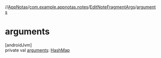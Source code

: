 //[AppNotas](../../../index.md)/[com.example.appnotas.notes](../index.md)/[EditNoteFragmentArgs](index.md)/[arguments](arguments.md)

# arguments

[androidJvm]\
private val [arguments](arguments.md): [HashMap](https://developer.android.com/reference/kotlin/java/util/HashMap.html)
